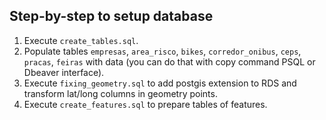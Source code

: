 ## Step-by-step to setup database

1. Execute `create_tables.sql`. 
2. Populate tables `empresas`, `area_risco`, `bikes`, `corredor_onibus`, `ceps`, `pracas`, `feiras` with data (you can do that with copy command PSQL or Dbeaver interface).
3. Execute `fixing_geometry.sql` to add postgis extension to RDS and transform lat/long columns in geometry points.
4. Execute `create_features.sql` to prepare tables of features.